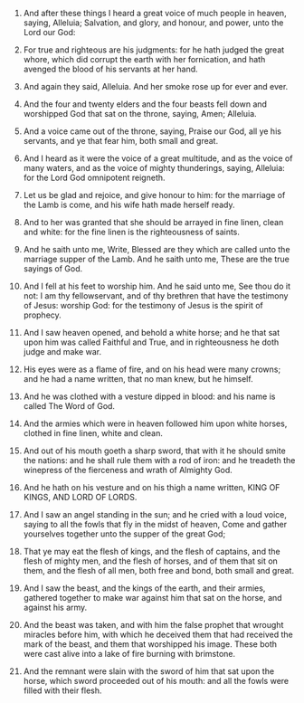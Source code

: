 1. And after these things I heard a great voice of much people in
heaven, saying, Alleluia; Salvation, and glory, and honour, and power,
unto the Lord our God:

2. For true and righteous are his judgments:
for he hath judged the great whore, which did corrupt the earth with
her fornication, and hath avenged the blood of his servants at her
hand.

3. And again they said, Alleluia. And her smoke rose up for ever and
ever.

4. And the four and twenty elders and the four beasts fell down and
worshipped God that sat on the throne, saying, Amen; Alleluia.

5. And a voice came out of the throne, saying, Praise our God, all
ye his servants, and ye that fear him, both small and great.

6. And I heard as it were the voice of a great multitude, and as the
voice of many waters, and as the voice of mighty thunderings, saying,
Alleluia: for the Lord God omnipotent reigneth.

7. Let us be glad and rejoice, and give honour to him: for the
marriage of the Lamb is come, and his wife hath made herself ready.

8. And to her was granted that she should be arrayed in fine linen,
clean and white: for the fine linen is the righteousness of saints.

9. And he saith unto me, Write, Blessed are they which are called
unto the marriage supper of the Lamb. And he saith unto me, These are
the true sayings of God.

10. And I fell at his feet to worship him. And he said unto me, See
thou do it not: I am thy fellowservant, and of thy brethren that have
the testimony of Jesus: worship God: for the testimony of Jesus is the
spirit of prophecy.

11. And I saw heaven opened, and behold a white horse; and he that
sat upon him was called Faithful and True, and in righteousness he
doth judge and make war.

12. His eyes were as a flame of fire, and on his head were many
crowns; and he had a name written, that no man knew, but he himself.

13. And he was clothed with a vesture dipped in blood: and his name
is called The Word of God.

14. And the armies which were in heaven followed him upon white
horses, clothed in fine linen, white and clean.

15. And out of his mouth goeth a sharp sword, that with it he should
smite the nations: and he shall rule them with a rod of iron: and he
treadeth the winepress of the fierceness and wrath of Almighty God.

16. And he hath on his vesture and on his thigh a name written, KING
OF KINGS, AND LORD OF LORDS.

17. And I saw an angel standing in the sun; and he cried with a loud
voice, saying to all the fowls that fly in the midst of heaven, Come
and gather yourselves together unto the supper of the great God;

18. That ye may eat the flesh of kings, and the flesh of captains, and the
flesh of mighty men, and the flesh of horses, and of them that sit on
them, and the flesh of all men, both free and bond, both small and
great.

19. And I saw the beast, and the kings of the earth, and their
armies, gathered together to make war against him that sat on the
horse, and against his army.

20. And the beast was taken, and with him the false prophet that
wrought miracles before him, with which he deceived them that had
received the mark of the beast, and them that worshipped his image.
These both were cast alive into a lake of fire burning with brimstone.

21. And the remnant were slain with the sword of him that sat upon
the horse, which sword proceeded out of his mouth: and all the fowls
were filled with their flesh.